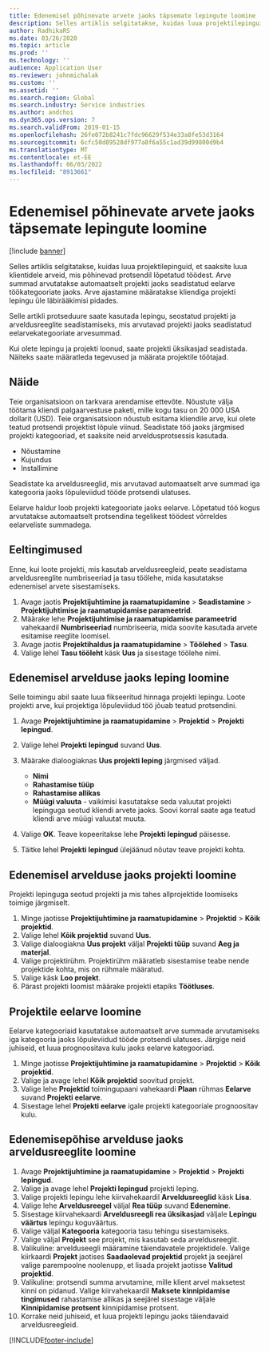 ```yaml
---
title: Edenemisel põhinevate arvete jaoks täpsemate lepingute loomine
description: Selles artiklis selgitatakse, kuidas luua projektilepinguid, et saaksite luua klientidele arveid, mis põhinevad protsendil lõpetatud töödest.
author: RadhikaRS
ms.date: 03/26/2020
ms.topic: article
ms.prod: ''
ms.technology: ''
audience: Application User
ms.reviewer: johnmichalak
ms.custom: ''
ms.assetid: ''
ms.search.region: Global
ms.search.industry: Service industries
ms.author: andchoi
ms.dyn365.ops.version: 7
ms.search.validFrom: 2019-01-15
ms.openlocfilehash: 26fe072b8241c7fdc96629f534e33a8fe53d3164
ms.sourcegitcommit: 6cfc50d89528df977a8f6a55c1ad39d99800d9b4
ms.translationtype: MT
ms.contentlocale: et-EE
ms.lasthandoff: 06/03/2022
ms.locfileid: "8913661"
---
```

# <a name="create-advanced-contracts-for-billing-based-on-progress"></a>Edenemisel põhinevate arvete jaoks täpsemate lepingute loomine
[!include [banner](../includes/banner.md)]

Selles artiklis selgitatakse, kuidas luua projektilepinguid, et saaksite luua klientidele arveid, mis põhinevad protsendil lõpetatud töödest. Arve summad arvutatakse automaatselt projekti jaoks seadistatud eelarve töökategooriate jaoks. Arve ajastamine määratakse kliendiga projekti lepingu üle läbirääkimisi pidades.

Selle artikli protseduure saate kasutada lepingu, seostatud projekti ja arveldusreeglite seadistamiseks, mis arvutavad projekti jaoks seadistatud eelarvekategooriate arvesummad.

Kui olete lepingu ja projekti loonud, saate projekti üksikasjad seadistada. Näiteks saate määratleda tegevused ja määrata projektile töötajad.

## <a name="example"></a>Näide

Teie organisatsioon on tarkvara arendamise ettevõte. Nõustute välja töötama kliendi palgaarvestuse paketi, mille kogu tasu on 20 000 USA dollarit (USD). Teie organisatsioon nõustub esitama kliendile arve, kui olete teatud protsendi projektist lõpule viinud. Seadistate töö jaoks järgmised projekti kategooriad, et saaksite neid arveldusprotsessis kasutada.

- Nõustamine
- Kujundus
- Installimine

Seadistate ka arveldusreeglid, mis arvutavad automaatselt arve summad iga kategooria jaoks lõpuleviidud tööde protsendi ulatuses.

Eelarve haldur loob projekti kategooriate jaoks eelarve. Lõpetatud töö kogus arvutatakse automaatselt protsendina tegelikest töödest võrreldes eelarveliste summadega.

## <a name="prerequisites"></a>Eeltingimused

Enne, kui loote projekti, mis kasutab arveldusreegleid, peate seadistama arveldusreeglite numbriseeriad ja tasu töölehe, mida kasutatakse edenemisel arvete sisestamiseks.

1. Avage jaotis **Projektijuhtimine ja raamatupidamine** \> **Seadistamine** \> **Projektijuhtimise ja raamatupidamise parameetrid**.
2. Määrake lehe **Projektijuhtimise ja raamatupidamise parameetrid** vahekaardil **Numbriseeriad** numbriseeria, mida soovite kasutada arvete esitamise reeglite loomisel.
3. Avage jaotis **Projektihaldus ja raamatupidamine** \> **Töölehed** \> **Tasu**.
4. Valige lehel **Tasu tööleht** käsk **Uus** ja sisestage töölehe nimi.

## <a name="create-a-contract-for-progress-billings"></a>Edenemisel arvelduse jaoks leping loomine

Selle toimingu abil saate luua fikseeritud hinnaga projekti lepingu. Loote projekti arve, kui projektiga lõpuleviidud töö jõuab teatud protsendini.

1. Avage **Projektijuhtimine ja raamatupidamine** \> **Projektid** \> **Projekti lepingud**.
2. Valige lehel **Projekti lepingud** suvand **Uus**.
3. Määrake dialoogiaknas **Uus projekti leping** järgmised väljad.

    - **Nimi**
    - **Rahastamise tüüp**
    - **Rahastamise allikas**
    - **Müügi valuuta** - vaikimisi kasutatakse seda valuutat projekti lepinguga seotud kliendi arvete jaoks. Soovi korral saate aga teatud kliendi arve müügi valuutat muuta.

4. Valige **OK**. Teave kopeeritakse lehe **Projekti lepingud** päisesse.
5. Täitke lehel **Projekti lepingud** ülejäänud nõutav teave projekti kohta.

## <a name="create-a-project-for-progress-billings"></a>Edenemisel arvelduse jaoks projekti loomine

Projekti lepinguga seotud projekti ja mis tahes allprojektide loomiseks toimige järgmiselt.

1. Minge jaotisse **Projektijuhtimine ja raamatupidamine** \> **Projektid** \> **Kõik projektid**.
2. Valige lehel **Kõik projektid** suvand **Uus**.
3. Valige dialoogiakna **Uus projekt** väljal **Projekti tüüp** suvand **Aeg ja materjal**.
4. Valige projektirühm. Projektirühm määratleb sisestamise teabe nende projektide kohta, mis on rühmale määratud.
5. Valige käsk **Loo projekt**.
6. Pärast projekti loomist määrake projekti etapiks **Töötluses**.

## <a name="create-a-budget-for-a-project"></a>Projektile eelarve loomine

Eelarve kategooriaid kasutatakse automaatselt arve summade arvutamiseks iga kategooria jaoks lõpuleviidud tööde protsendi ulatuses. Järgige neid juhiseid, et luua prognoositava kulu jaoks eelarve kategooriad.

1. Minge jaotisse **Projektijuhtimine ja raamatupidamine** \> **Projektid** \> **Kõik projektid**.
2. Valige ja avage lehel **Kõik projektid** soovitud projekt.
3. Valige lehe **Projektid** toimingupaani vahekaardi **Plaan** rühmas **Eelarve** suvand **Projekti eelarve**.
4. Sisestage lehel **Projekti eelarve** igale projekti kategooriale prognoositav kulu.

## <a name="create-billing-rules-for-progress-billings"></a>Edenemisepõhise arvelduse jaoks arveldusreeglite loomine

1. Avage **Projektijuhtimine ja raamatupidamine** \> **Projektid** \> **Projekti lepingud**.
2. Valige ja avage lehel **Projekti lepingud** projekti leping.
3. Valige projekti lepingu lehe kiirvahekaardil **Arveldusreeglid** käsk **Lisa**.
4. Valige lehe **Arveldusreegel** väljal **Rea tüüp** suvand **Edenemine**.
5. Sisestage kiirvahekaardi **Arveldusreegli rea üksikasjad** väljale **Lepingu väärtus** lepingu koguväärtus.
6. Valige väljal **Kategooria** kategooria tasu tehingu sisestamiseks.
7. Valige väljal **Projekt** see projekt, mis kasutab seda arveldusreeglit.
8. Valikuline: arvelduseegli määramine täiendavatele projektidele. Valige kiirkaardi **Projekt** jaotises **Saadaolevad projektid** projekt ja seejärel valige parempoolne noolenupp, et lisada projekt jaotisse **Valitud projektid**.
9. Valikuline: protsendi summa arvutamine, mille klient arvel maksetest kinni on pidanud. Valige kiirvahekaardil **Maksete kinnipidamise tingimused** rahastamise allikas ja seejärel sisestage väljale **Kinnipidamise protsent** kinnipidamise protsent.
10. Korrake neid juhiseid, et luua projekti lepingu jaoks täiendavaid arveldusreegleid.


[!INCLUDE[footer-include](../includes/footer-banner.md)]